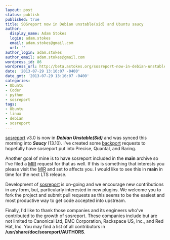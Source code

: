 ```yaml
---
layout: post
status: publish
published: true
title: SOSreport now in Debian unstable(sid) and Ubuntu saucy
author:
  display_name: Adam Stokes
  login: adam.stokes
  email: adam.stokes@gmail.com
  url: ''
author_login: adam.stokes
author_email: adam.stokes@gmail.com
wordpress_id: 86
wordpress_url: http://beta.astokes.org/sosreport-now-in-debian-unstablesid-and-ubuntu-saucy/
date: '2013-07-29 13:16:07 -0400'
date_gmt: '2013-07-29 13:16:07 -0400'
categories:
- Ubuntu
- Coder
- python
- sosreport
tags:
- Ubuntu
- linux
- debian
- sosreport
---
```

<p><a href="https://github.com/sosreport/sosreport">sosreport</a> v3.0 is now in <strong><em>Debian Unstable(Sid)</em></strong> and was synced this morning into <strong><em>Saucy</em></strong> (13.10). I've created some <a href="https://bugs.launchpad.net/raring-backports/+bug/1206118">backport</a> requests to hopefully have sosreport put into Precise, Quantal, and Raring.</p>
<p>Another goal of mine is to have sosreport included in the <strong>main</strong> archive so I've filed a <a href="https://bugs.launchpad.net/ubuntu/+source/sosreport/+bug/1206106">MIR</a> request for that as well. If this is something that interests you please visit the <a href="https://bugs.launchpad.net/ubuntu/+source/sosreport/+bug/1206106">MIR</a> and set to affects you. I would like to see this in <strong>main</strong> in time for the next LTS release.</p>
<p>Development of <a href="https://github.com/sosreport/sosreport">sosreport</a> is on-going and we encourage new contributions in any form, but, particularly interested in new plugins. We welcome you to fork the project and submit pull requests as this seems to be the easiest and most productive way to get code accepted into upstream.</p>
<p>Finally, I'd like to thank those companies and its engineers who've contributed to the growth of sosreport. These companies include but are not limited to Canonical Ltd, EMC Corporation, Rackspace US, Inc., and Red Hat, Inc. You may find a list of all contributors in <strong>/usr/share/doc/sosreport/AUTHORS</strong>.</p>
